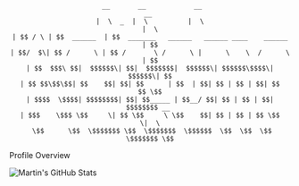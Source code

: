 <div align="center">

```
 __       __            __                                              __ 
|  \  _  |  \          |  \                                            |  \
| $$ / \ | $$  ______  | $$  _______   ______   ______ ____    ______  | $$
| $$/  $\| $$ /      \ | $$ /       \ /      \ |      \    \  /      \ | $$
| $$  $$$\ $$|  $$$$$$\| $$|  $$$$$$$|  $$$$$$\| $$$$$$\$$$$\|  $$$$$$\| $$
| $$ $$\$$\$$| $$    $$| $$| $$      | $$  | $$| $$ | $$ | $$| $$    $$ \$$
| $$$$  \$$$$| $$$$$$$$| $$| $$_____ | $$__/ $$| $$ | $$ | $$| $$$$$$$$ __ 
| $$$    \$$$ \$$     \| $$ \$$     \ \$$    $$| $$ | $$ | $$ \$$     \|  \
 \$$      \$$  \$$$$$$$ \$$  \$$$$$$$  \$$$$$$  \$$  \$$  \$$  \$$$$$$$ \$$
```
</div>
                                                                     
  
Profile Overview

![Martin's GitHub Stats](https://github-readme-stats.vercel.app/api?username=Martymoose98&show_icons=true&theme=tokyonight)
